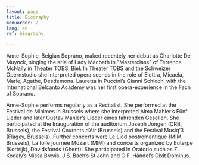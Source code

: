 ```yaml
---
layout: page
title: Biography
menuorder: 2
lang: en
ref: biography

---
```




Anne-Sophie, Belgian Soprano, maked recentely her debut as Charlotte De Muynck, singing the aria of Lady Macbeth in "Masterclass" of Terrence McNally in Theater TOBS, Biel.
In Theater TOBS and the Schweizer Opernstudio she interpreted opera scenes in the role of Elettra, Micaela, Marie, Agathe, Desdemona. Lauretta in Puccini’s Gianni Schicchi with the International Belcanto Academy was her first opera-experience in the Fach of Soprano.

Anne-Sophie performs regularly as a Recitalist. She performed at the Festival de Minimes in Brussels where she interpreted Alma Mahler’s Fünf Lieder and later Gustav Mahler’s Lieder eines fahrenden Gesellen. She participated at the Inauguration of the auditorium Joseph Jongen (CRB, Brussels), the Festival Courants d’Air (Brussels) and the Festival Musiq’3 (Flagey, Brussels). Further concerts were Le Lied postromantique (MIM, Brussels), La folle journée Mozart (MIM) and concerts organized by Euterpe (Kortrijk), Davidsfonds (Ghent). She participated in Oratorio such as Z. Kodaly’s Missa Brevis, J.S. Bach’s St John and G.F. Händel’s Dixit Dominus.
